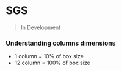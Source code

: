 # SGS
> In Development

<h3>Understanding columns dimensions</h3>
  <ul>
    <li>1 column = 10% of box size</li>
    <li>12 column = 100% of box size</li>
  </ul>
